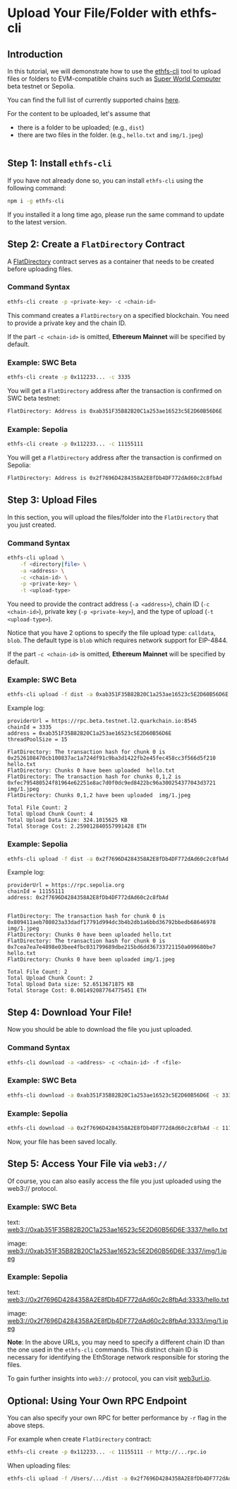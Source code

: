 # Upload Your File/Folder with ethfs-cli

## Introduction
In this tutorial, we will demonstrate how to use the [ethfs-cli](https://github.com/ethstorage/ethfs-cli/) tool to upload files or folders to EVM-compatible chains such as [Super World Computer](https://quarkchain.io) beta testnet or Sepolia.

You can find the full list of currently supported chains [here](https://github.com/ethstorage/ethfs-cli/?tab=readme-ov-file#supported-networks). 

For the content to be uploaded, let's assume that

* there is a folder to be uploaded; (e.g., `dist`)
* there are two files in the folder. (e.g., `hello.txt` and `img/1.jpeg`)

<figure><img src="broken-reference" alt=""><figcaption></figcaption></figure>

## Step 1: Install `ethfs-cli`

If you have not already done so, you can install `ethfs-cli` using the following command:

```bash
npm i -g ethfs-cli
```
If you installed it a long time ago, please run the same command to update to the latest version.

## Step 2: Create a `FlatDirectory` Contract

A [FlatDirectory](https://docs.web3url.io/advanced-topics/flatdirectory) contract serves as a container that needs to be created before uploading files. 

### Command Syntax

```bash
ethfs-cli create -p <private-key> -c <chain-id>
```
This command creates a `FlatDirectory` on a specified blockchain. You need to provide a private key and the chain ID. 

If the part `-c <chain-id>` is omitted, **Ethereum Mainnet** will be specified by default.

### Example: SWC Beta

```bash
ethfs-cli create -p 0x112233... -c 3335
```

You will get a `FlatDirectory` address after the transaction is confirmed on SWC beta testnet:

```bash
FlatDirectory: Address is 0xab351F35B82B20C1a253ae16523c5E2D60B56D6E
```

### Example: Sepolia

```bash
ethfs-cli create -p 0x112233... -c 11155111
```

You will get a `FlatDirectory` address after the transaction is confirmed on Sepolia:

```bash
FlatDirectory: Address is 0x2f7696D4284358A2E8fDb4DF772dAd60c2c8fbAd
```

## Step 3: Upload Files

In this section, you will upload the files/folder into the `FlatDirectory` that you just created.

### Command Syntax

```bash
ethfs-cli upload \
    -f <directory|file> \
    -a <address> \
    -c <chain-id> \
    -p <private-key> \
    -t <upload-type>
```
You need to provide the contract address (`-a <address>`), chain ID (`-c <chain-id>`), private key (`-p <private-key>`), and the type of upload (`-t <upload-type>`).

Notice that you have 2 options to specify the file upload type: `calldata`, `blob`.  The default type is `blob` which requires network support for EIP-4844.

If the part `-c <chain-id>` is omitted, **Ethereum Mainnet** will be specified by default.

### Example: SWC Beta

```bash
ethfs-cli upload -f dist -a 0xab351F35B82B20C1a253ae16523c5E2D60B56D6E -c 3335 -p 0x112233...
```
Example log:
```log
providerUrl = https://rpc.beta.testnet.l2.quarkchain.io:8545
chainId = 3335
address = 0xab351F35B82B20C1a253ae16523c5E2D60B56D6E 
threadPoolSize = 15 

FlatDirectory: The transaction hash for chunk 0 is 0x2526108470cb100837ac1a724df91c9ba3d1422fb2e45fec458cc3f566d5f210  hello.txt
FlatDirectory: Chunks 0 have been uploaded  hello.txt
FlatDirectory: The transaction hash for chunks 0,1,2 is 0xfec795480524f81964e62251e8ac7d0f0dc9ed8422bc96a300254377043d3721  img/1.jpeg
FlatDirectory: Chunks 0,1,2 have been uploaded  img/1.jpeg

Total File Count: 2
Total Upload Chunk Count: 4
Total Upload Data Size: 324.1015625 KB
Total Storage Cost: 2.259012840557991428 ETH
```
### Example: Sepolia

```bash
ethfs-cli upload -f dist -a 0x2f7696D4284358A2E8fDb4DF772dAd60c2c8fbAd -c 11155111 -p 0x112233... -t blob
```
Example log:
```log
providerUrl = https://rpc.sepolia.org
chainId = 11155111
address: 0x2f7696D4284358A2E8fDb4DF772dAd60c2c8fbAd


FlatDirectory: The transaction hash for chunk 0 is 0x809411aeb708023a33dadf17791d994dc3b4b2db1a6bbd36792bbedb68646978 img/1.jpeg
FlatDirectory: Chunks 0 have been uploaded hello.txt
FlatDirectory: The transaction hash for chunk 0 is 0x7cea7ea7e4898e03bee4fbc031799689dbe215bd6dd36733721150a099680be7 hello.txt
FlatDirectory: Chunks 0 have been uploaded img/1.jpeg

Total File Count: 2
Total Upload Chunk Count: 2
Total Upload Data size: 52.6513671875 KB
Total Storage Cost: 0.001492087764775451 ETH
```

## Step 4: Download Your File!

Now you should be able to download the file you just uploaded.

### Command Syntax

```bash
ethfs-cli download -a <address> -c <chain-id> -f <file>
```
### Example: SWC Beta

```bash
ethfs-cli download -a 0xab351F35B82B20C1a253ae16523c5E2D60B56D6E -c 3335 -f img/1.jpeg
```
### Example: Sepolia

```bash
ethfs-cli download -a 0x2f7696D4284358A2E8fDb4DF772dAd60c2c8fbAd -c 11155111 -f img/1.jpeg
```

Now, your file has been saved locally.

## Step 5: Access Your File via `web3://` 

Of course, you can also easily access the file you just uploaded using the web3:// protocol. 

### Example: SWC Beta

text:
[web3://0xab351F35B82B20C1a253ae16523c5E2D60B56D6E:3337/hello.txt](https://0xab351F35B82B20C1a253ae16523c5E2D60B56D6E.3337.w3link.io/hello.txt)

image:
[web3://0xab351F35B82B20C1a253ae16523c5E2D60B56D6E:3337/img/1.jpeg](https://0xab351F35B82B20C1a253ae16523c5E2D60B56D6E.3337.w3link.io/img/1.jpeg)

### Example: Sepolia

text:
[web3://0x2f7696D4284358A2E8fDb4DF772dAd60c2c8fbAd:3333/hello.txt](https://0x2f7696D4284358A2E8fDb4DF772dAd60c2c8fbAd.3333.w3link.io/hello.txt)

image:
[web3://0x2f7696D4284358A2E8fDb4DF772dAd60c2c8fbAd:3333/img/1.jpeg](https://0x2f7696D4284358A2E8fDb4DF772dAd60c2c8fbAd.3333.w3link.io/img/1.jpeg)

**Note**: In the above URLs, you may need to specify a different chain ID than the one used in the `ethfs-cli` commands. This distinct chain ID is necessary for identifying the EthStorage network responsible for storing the files.

To gain further insights into `web3://` protocol, you can visit [web3url.io](https://web3url.io).

## Optional: Using Your Own RPC Endpoint

You can also specify your own RPC for better performance by `-r` flag in the above steps. 

For example when create `FlatDirectory` contract:

```bash
ethfs-cli create -p 0x112233... -c 11155111 -r http://...rpc.io
```

When uploading files:

```bash
ethfs-cli upload -f /Users/.../dist -a 0x2f7696D4284358A2E8fDb4DF772dAd60c2c8fbAd -c 11155111 -p 0x112233... -r https://...rpc.io
```
